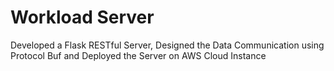 # Workload Server

Developed a Flask RESTful Server, Designed the Data Communication using Protocol Buf and Deployed the Server on AWS Cloud Instance
